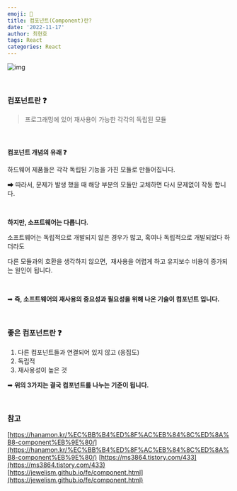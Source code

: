 ```yaml
---
emoji: 📖
title: 컴포넌트(Component)란?
date: '2022-11-17'
author: 최현호
tags: React
categories: React
---
```


![img](https://user-images.githubusercontent.com/87301268/223762306-3ff7a0b5-0771-44cc-970c-8a52cdc7b431.jpg)

<br>

### **컴포넌트란 ❓**

> 프로그래밍에 있어 재사용이 가능한</span> 각각의 독립된 모듈

<br>

###

**컴포넌트 개념의 유래 ❓**

하드웨어 제품들은 각각 독립된 기능을 가진 모듈로 만들어집니다.

➡ 따라서, 문제가 발생 했을 때 해당 부분의 모듈만 교체하면 다시 문제없이 작동 합니다.

<br>

**하지만, 소프트웨어는 다릅니다.**

소프트웨어는 독립적으로 개발되지 않은 경우가 많고, 혹여나 독립적으로 개발되었다 하더라도

다른 모듈과의 호환을 생각하지 않으면,  재사용을 어렵게 하고 유지보수 비용이 증가되는 원인이 됩니다.

<br>

➡ **즉, 소프트웨어의 재사용의 중요성과 필요성을 위해 나온 기술이 컴포넌트 입니다.**

<br>

### **좋은 컴포넌트란 ❓**

1.  다른 컴포넌트들과 연결되어 있지 않고 (응집도)
2.  독립적
3.  재사용성이 높은 것

➡ **위의 3가지는 결국 컴포넌트를 나누는 기준이 됩니다.**

<br>

### **참고**

[https://hanamon.kr/%EC%BB%B4%ED%8F%AC%EB%84%8C%ED%8A%B8-component%EB%9E%80/](https://hanamon.kr/%EC%BB%B4%ED%8F%AC%EB%84%8C%ED%8A%B8-component%EB%9E%80/)
[https://ms3864.tistory.com/433](https://ms3864.tistory.com/433)
[https://jewelism.github.io/fe/component.html](https://jewelism.github.io/fe/component.html)

<br>

```toc

```
